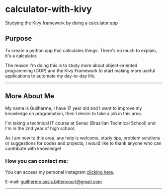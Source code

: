 # calculator-with-kivy
Studying the Kivy framework by doing a calculator app

## Purpose
To create a python app that calculates things. There's no much to explain, it's a calculator.

The reason I'm doing this is to study more about object-oriented programming (OOP) and the Kivy Framework to start making more useful applications to automate my day-to-day life.
***
## More About Me
My name is Guilherme, I have 17 year old and I want to improve my knowledge on programation, then I desire to take a job in this area.

I'm taking a technical IT course at Senac (Brazilian Technical School) and I'm in the 2nd year of high school.

As I am new to this area, any help is welcome, study tips, problem solutions or suggestions for codes and projects, I would like to thank anyone who can contribute with knowledge!

### How you can contact me:

You can access my personal instagram [clicking here](https://www.instagram.com/gui.a.bitt/).

E-mail: guilherme.assis.bittencourt@gmail.com
***
